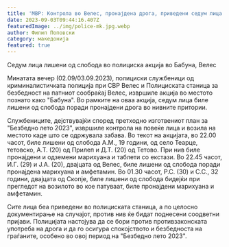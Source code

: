 ```yaml
---
title: 'МВР: Контрола во Велес, пронајдена дрога, приведени седум лица - 03 СЕПТЕМВРИ 2023'
date: 2023-09-03T09:44:16.407Z
featuredImage: ../img/police-mk.jpg.webp
author: Филип Поповски
category: македонија
featured: true
---
```

Седум лица лишени од слобода во полициска акција во Бабуна, Велес

Минатата вечер (02.09/03.09.2023), полициски службеници од криминалистичката полиција при СВР Велес и Полициската станица за безбедност на патниот сообраќај Велес, извршиле акција во местото познато како "Бабуна". Во рамките на оваа акција, седум лица биле лишени од слобода поради пронајдени дрога во нивните притории.

Службениците, дејствувајќи според претходно изготвениот план за "Безбедно лето 2023", извршиле контрола на повеќе лица и возила на местото каде што се одржувала забава. Во текот на акцијата, во 22.00 часот, биле лишени од слобода А.М., 19 години, од село Теарце, тетовско, А.Т. (20) од Прилеп и Д.Т. (20) од Тетово. При нив биле пронајдени и одземени марихуана и таблети со екстази. Во 22.45 часот, И.Г. (29) и Ј.А. (20), двајцата од Велес, биле лишени од слобода поради пронајдена марихуана и амфетамин. Во 01.30 часот, Р.С. (30) и С.С., 32 години, двајцата од Скопје, биле лишени од слобода бидејќи при прегледот на возилото во кое патуваат, биле пронајдени марихуана и амфетамин.

Сите лица беа приведени во полициската станица, а по целосно документирање на случајот, против нив ќе бидат поднесени соодветни пријави. Полицијата настојува да се бори против противзаконската употреба на дрога и да го осигура спокојството и безбедноста на граѓаните, особено во овој период на "Безбедно лето 2023".
